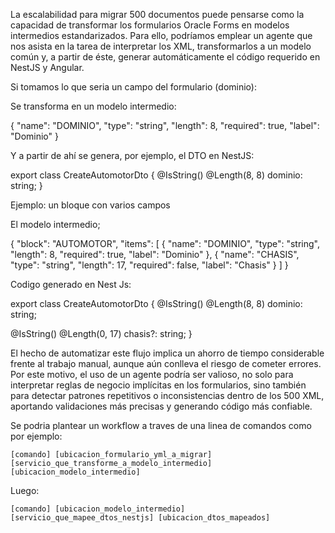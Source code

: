 La escalabilidad para migrar 500 documentos puede pensarse como la capacidad de transformar los formularios Oracle Forms en modelos intermedios estandarizados. Para ello, podríamos emplear un agente que nos asista en la tarea de interpretar los XML, transformarlos a un modelo común y, a partir de éste, generar automáticamente el código requerido en NestJS y Angular.

Si tomamos lo que seria un campo del formulario (dominio):

<Item Name="DOMINIO" Datatype="CHAR" Length="8" Required="true" Prompt="Dominio"/>

Se transforma en un modelo intermedio:

{ "name": "DOMINIO", "type": "string", "length": 8, "required": true, "label": "Dominio" }

Y a partir de ahí se genera, por ejemplo, el DTO en NestJS:

export class CreateAutomotorDto {
  @IsString()
  @Length(8, 8)
  dominio: string;
}

Ejemplo: un bloque con varios campos

<Block Name="AUTOMOTOR">
  <Item Name="DOMINIO" Datatype="CHAR" Length="8" Required="true" Prompt="Dominio"/>
  <Item Name="CHASIS" Datatype="CHAR" Length="17" Required="false" Prompt="Chasis"/>
</Block>

El modelo intermedio;

{
  "block": "AUTOMOTOR",
  "items": [
    { "name": "DOMINIO", "type": "string", "length": 8, "required": true, "label": "Dominio" },
    { "name": "CHASIS", "type": "string", "length": 17, "required": false, "label": "Chasis" }
  ]
}

Codigo generado en Nest Js:

export class CreateAutomotorDto {
  @IsString()
  @Length(8, 8)
  dominio: string;

  @IsString()
  @Length(0, 17)
  chasis?: string;
}


El hecho de automatizar este flujo implica un ahorro de tiempo considerable frente al trabajo manual, aunque aún conlleva el riesgo de cometer errores. Por este motivo, el uso de un agente podría ser valioso, no solo para interpretar reglas de negocio implícitas en los formularios, sino también para detectar patrones repetitivos o inconsistencias dentro de los 500 XML, aportando validaciones más precisas y generando código más confiable.

Se podria plantear un workflow a traves de una linea de comandos como por ejemplo: 

`[comando] [ubicacion_formulario_yml_a_migrar] [servicio_que_transforme_a_modelo_intermedio] [ubicacion_modelo_intermedio]`

Luego: 

`[comando] [ubicacion_modelo_intermedio] [servicio_que_mapee_dtos_nestjs] [ubicacion_dtos_mapeados]`
